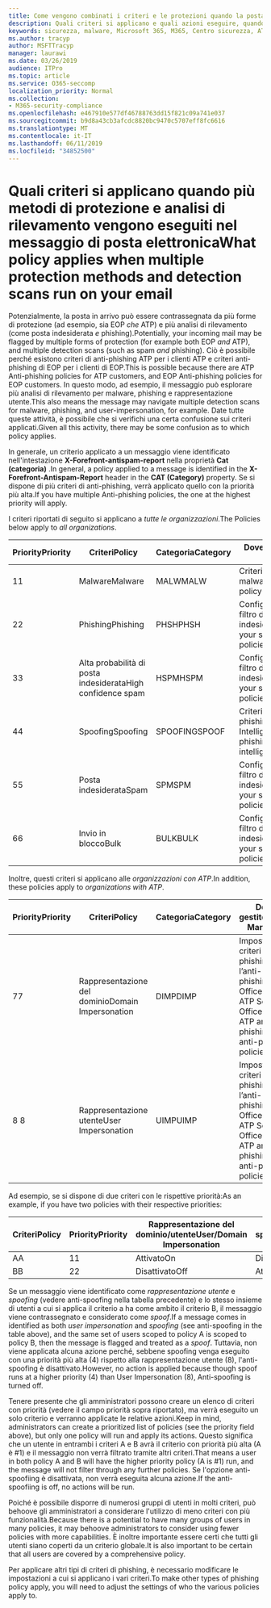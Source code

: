 ```yaml
---
title: Come vengono combinati i criteri e le protezioni quando la posta viene contrassegnata con un contrassegno rosso
description: Quali criteri si applicano e quali azioni eseguire, quando la posta elettronica è contrassegnata da malware, posta indesiderata, posta indesiderata elevata, phishing e bulk da EOP e/o ATP.
keywords: sicurezza, malware, Microsoft 365, M365, Centro sicurezza, ATP, Microsoft Defender ATP, Office 365 ATP, Azure ATP
ms.author: tracyp
author: MSFTTracyp
manager: laurawi
ms.date: 03/26/2019
audience: ITPro
ms.topic: article
ms.service: O365-seccomp
localization_priority: Normal
ms.collection:
- M365-security-compliance
ms.openlocfilehash: e467910e577df46788763dd15f821c09a741e037
ms.sourcegitcommit: b9d8a43cb3afcdc8820bc9470c5707eff8fc6616
ms.translationtype: MT
ms.contentlocale: it-IT
ms.lasthandoff: 06/11/2019
ms.locfileid: "34852500"
---
```

# <a name="what-policy-applies-when-multiple-protection-methods-and-detection-scans-run-on-your-email"></a><span data-ttu-id="7c97a-104">Quali criteri si applicano quando più metodi di protezione e analisi di rilevamento vengono eseguiti nel messaggio di posta elettronica</span><span class="sxs-lookup"><span data-stu-id="7c97a-104">What policy applies when multiple protection methods and detection scans run on your email</span></span>

<span data-ttu-id="7c97a-105">Potenzialmente, la posta in arrivo può essere contrassegnata da più forme di protezione (ad esempio, sia EOP *che* ATP) e più analisi di rilevamento (come posta indesiderata *e* phishing).</span><span class="sxs-lookup"><span data-stu-id="7c97a-105">Potentially, your incoming mail may be flagged by multiple forms of protection (for example both EOP *and* ATP), and multiple detection scans (such as spam *and* phishing).</span></span> <span data-ttu-id="7c97a-106">Ciò è possibile perché esistono criteri di anti-phishing ATP per i clienti ATP e criteri anti-phishing di EOP per i clienti di EOP.</span><span class="sxs-lookup"><span data-stu-id="7c97a-106">This is possible because there are ATP Anti-phishing policies for ATP customers, and EOP Anti-phishing policies for EOP customers.</span></span> <span data-ttu-id="7c97a-107">In questo modo, ad esempio, il messaggio può esplorare più analisi di rilevamento per malware, phishing e rappresentazione utente.</span><span class="sxs-lookup"><span data-stu-id="7c97a-107">This also means the message may navigate multiple detection scans for malware, phishing, and user-impersonation, for example.</span></span> <span data-ttu-id="7c97a-108">Date tutte queste attività, è possibile che si verifichi una certa confusione sui criteri applicati.</span><span class="sxs-lookup"><span data-stu-id="7c97a-108">Given all this activity, there may be some confusion as to which policy applies.</span></span>

<span data-ttu-id="7c97a-109">In generale, un criterio applicato a un messaggio viene identificato nell'intestazione **X-Forefront-antispam-report** nella proprietà **Cat (categoria)** .</span><span class="sxs-lookup"><span data-stu-id="7c97a-109">In general, a policy applied to a message is identified in the **X-Forefront-Antispam-Report** header in the **CAT (Category)** property.</span></span> <span data-ttu-id="7c97a-110">Se si dispone di più criteri di anti-phishing, verrà applicato quello con la priorità più alta.</span><span class="sxs-lookup"><span data-stu-id="7c97a-110">If you have multiple Anti-phishing policies, the one at the highest priority will apply.</span></span>

<span data-ttu-id="7c97a-111">I criteri riportati di seguito si applicano a _tutte le organizzazioni_.</span><span class="sxs-lookup"><span data-stu-id="7c97a-111">The Policies below apply to _all organizations_.</span></span>

|<span data-ttu-id="7c97a-112">Priority</span><span class="sxs-lookup"><span data-stu-id="7c97a-112">Priority</span></span> |<span data-ttu-id="7c97a-113">Criteri</span><span class="sxs-lookup"><span data-stu-id="7c97a-113">Policy</span></span>  |<span data-ttu-id="7c97a-114">Categoria</span><span class="sxs-lookup"><span data-stu-id="7c97a-114">Category</span></span>  |<span data-ttu-id="7c97a-115">Dove gestito</span><span class="sxs-lookup"><span data-stu-id="7c97a-115">Where Managed</span></span> |
|---------|---------|---------|---------|
|<span data-ttu-id="7c97a-116">1</span><span class="sxs-lookup"><span data-stu-id="7c97a-116">1</span></span>     | <span data-ttu-id="7c97a-117">Malware</span><span class="sxs-lookup"><span data-stu-id="7c97a-117">Malware</span></span>      | <span data-ttu-id="7c97a-118">MALW</span><span class="sxs-lookup"><span data-stu-id="7c97a-118">MALW</span></span>      | <span data-ttu-id="7c97a-119">Criteri anti-malware</span><span class="sxs-lookup"><span data-stu-id="7c97a-119">Malware policy</span></span>   |
|<span data-ttu-id="7c97a-120">2</span><span class="sxs-lookup"><span data-stu-id="7c97a-120">2</span></span>     | <span data-ttu-id="7c97a-121">Phishing</span><span class="sxs-lookup"><span data-stu-id="7c97a-121">Phishing</span></span>     | <span data-ttu-id="7c97a-122">PHSH</span><span class="sxs-lookup"><span data-stu-id="7c97a-122">PHSH</span></span>     | <span data-ttu-id="7c97a-123">Configurare i criteri di filtro della posta indesiderata</span><span class="sxs-lookup"><span data-stu-id="7c97a-123">Configure your spam filter policies</span></span>     |
|<span data-ttu-id="7c97a-124">3</span><span class="sxs-lookup"><span data-stu-id="7c97a-124">3</span></span>     | <span data-ttu-id="7c97a-125">Alta probabilità di posta indesiderata</span><span class="sxs-lookup"><span data-stu-id="7c97a-125">High confidence spam</span></span>      | <span data-ttu-id="7c97a-126">HSPM</span><span class="sxs-lookup"><span data-stu-id="7c97a-126">HSPM</span></span>        | <span data-ttu-id="7c97a-127">Configurare i criteri di filtro della posta indesiderata</span><span class="sxs-lookup"><span data-stu-id="7c97a-127">Configure your spam filter policies</span></span>        |
|<span data-ttu-id="7c97a-128">4</span><span class="sxs-lookup"><span data-stu-id="7c97a-128">4</span></span>     | <span data-ttu-id="7c97a-129">Spoofing</span><span class="sxs-lookup"><span data-stu-id="7c97a-129">Spoofing</span></span>        | <span data-ttu-id="7c97a-130">SPOOFING</span><span class="sxs-lookup"><span data-stu-id="7c97a-130">SPOOF</span></span>        | <span data-ttu-id="7c97a-131">Criteri di anti-phishing, spoofing Intelligence</span><span class="sxs-lookup"><span data-stu-id="7c97a-131">Anti-phishing policy, spoof intelligence</span></span>        |
|<span data-ttu-id="7c97a-132">5</span><span class="sxs-lookup"><span data-stu-id="7c97a-132">5</span></span>     | <span data-ttu-id="7c97a-133">Posta indesiderata</span><span class="sxs-lookup"><span data-stu-id="7c97a-133">Spam</span></span>         | <span data-ttu-id="7c97a-134">SPM</span><span class="sxs-lookup"><span data-stu-id="7c97a-134">SPM</span></span>         | <span data-ttu-id="7c97a-135">Configurare i criteri di filtro della posta indesiderata</span><span class="sxs-lookup"><span data-stu-id="7c97a-135">Configure your spam filter policies</span></span>         |
|<span data-ttu-id="7c97a-136">6</span><span class="sxs-lookup"><span data-stu-id="7c97a-136">6</span></span>     | <span data-ttu-id="7c97a-137">Invio in blocco</span><span class="sxs-lookup"><span data-stu-id="7c97a-137">Bulk</span></span>         | <span data-ttu-id="7c97a-138">BULK</span><span class="sxs-lookup"><span data-stu-id="7c97a-138">BULK</span></span>        | <span data-ttu-id="7c97a-139">Configurare i criteri di filtro della posta indesiderata</span><span class="sxs-lookup"><span data-stu-id="7c97a-139">Configure your spam filter policies</span></span>         |

<span data-ttu-id="7c97a-140">Inoltre, questi criteri si applicano alle _organizzazioni con ATP_.</span><span class="sxs-lookup"><span data-stu-id="7c97a-140">In addition, these policies apply to _organizations with ATP_.</span></span>

|<span data-ttu-id="7c97a-141">Priority</span><span class="sxs-lookup"><span data-stu-id="7c97a-141">Priority</span></span> |<span data-ttu-id="7c97a-142">Criteri</span><span class="sxs-lookup"><span data-stu-id="7c97a-142">Policy</span></span>  |<span data-ttu-id="7c97a-143">Categoria</span><span class="sxs-lookup"><span data-stu-id="7c97a-143">Category</span></span>  |<span data-ttu-id="7c97a-144">Dove gestito</span><span class="sxs-lookup"><span data-stu-id="7c97a-144">Where Managed</span></span> |
|---------|---------|---------|---------|
|<span data-ttu-id="7c97a-145">7</span><span class="sxs-lookup"><span data-stu-id="7c97a-145">7</span></span>     | <span data-ttu-id="7c97a-146">Rappresentazione del dominio</span><span class="sxs-lookup"><span data-stu-id="7c97a-146">Domain Impersonation</span></span>         | <span data-ttu-id="7c97a-147">DIMP</span><span class="sxs-lookup"><span data-stu-id="7c97a-147">DIMP</span></span>         | <span data-ttu-id="7c97a-148">Impostare i criteri di anti-phishing e l’anti-phishing di Office 365 ATP </span><span class="sxs-lookup"><span data-stu-id="7c97a-148">Set up Office 365 ATP anti-phishing and anti-phishing policies</span></span>        |
|<span data-ttu-id="7c97a-149">8 </span><span class="sxs-lookup"><span data-stu-id="7c97a-149">8</span></span>     | <span data-ttu-id="7c97a-150">Rappresentazione utente</span><span class="sxs-lookup"><span data-stu-id="7c97a-150">User Impersonation</span></span>        | <span data-ttu-id="7c97a-151">UIMP</span><span class="sxs-lookup"><span data-stu-id="7c97a-151">UIMP</span></span>         | <span data-ttu-id="7c97a-152">Impostare i criteri di anti-phishing e l’anti-phishing di Office 365 ATP </span><span class="sxs-lookup"><span data-stu-id="7c97a-152">Set up Office 365 ATP anti-phishing and anti-phishing policies</span></span>         |

<span data-ttu-id="7c97a-153">Ad esempio, se si dispone di due criteri con le rispettive priorità:</span><span class="sxs-lookup"><span data-stu-id="7c97a-153">As an example, if you have two policies with their respective priorities:</span></span>

|<span data-ttu-id="7c97a-154">Criteri</span><span class="sxs-lookup"><span data-stu-id="7c97a-154">Policy</span></span>  |<span data-ttu-id="7c97a-155">Priority</span><span class="sxs-lookup"><span data-stu-id="7c97a-155">Priority</span></span>  |<span data-ttu-id="7c97a-156">Rappresentazione del dominio/utente</span><span class="sxs-lookup"><span data-stu-id="7c97a-156">User/Domain Impersonation</span></span>  |<span data-ttu-id="7c97a-157">Anti-spoofing</span><span class="sxs-lookup"><span data-stu-id="7c97a-157">Anti-spoofing</span></span>  |
|---------|---------|---------|---------|
|<span data-ttu-id="7c97a-158">A</span><span class="sxs-lookup"><span data-stu-id="7c97a-158">A</span></span>     | <span data-ttu-id="7c97a-159">1</span><span class="sxs-lookup"><span data-stu-id="7c97a-159">1</span></span>        | <span data-ttu-id="7c97a-160">Attivato</span><span class="sxs-lookup"><span data-stu-id="7c97a-160">On</span></span>        |<span data-ttu-id="7c97a-161">Disattivato</span><span class="sxs-lookup"><span data-stu-id="7c97a-161">Off</span></span>         |
|<span data-ttu-id="7c97a-162">B</span><span class="sxs-lookup"><span data-stu-id="7c97a-162">B</span></span>     | <span data-ttu-id="7c97a-163">2</span><span class="sxs-lookup"><span data-stu-id="7c97a-163">2</span></span>        | <span data-ttu-id="7c97a-164">Disattivato</span><span class="sxs-lookup"><span data-stu-id="7c97a-164">Off</span></span>        | <span data-ttu-id="7c97a-165">Attivato</span><span class="sxs-lookup"><span data-stu-id="7c97a-165">On</span></span>        |

<span data-ttu-id="7c97a-166">Se un messaggio viene identificato come _rappresentazione utente_ e _spoofing_ (vedere anti-spoofing nella tabella precedente) e lo stesso insieme di utenti a cui si applica il criterio a ha come ambito il criterio B, il messaggio viene contrassegnato e considerato come _spoof_.</span><span class="sxs-lookup"><span data-stu-id="7c97a-166">If a message comes in identified as both _user impersonation_ and _spoofing_ (see anti-spoofing in the table above), and the same set of users scoped to policy A is scoped to policy B, then the message is flagged and treated as a _spoof_.</span></span> <span data-ttu-id="7c97a-167">Tuttavia, non viene applicata alcuna azione perché, sebbene spoofing venga eseguito con una priorità più alta (4) rispetto alla rappresentazione utente (8), l'anti-spoofing è disattivato.</span><span class="sxs-lookup"><span data-stu-id="7c97a-167">However, no action is applied because though spoof runs at a higher priority (4) than User Impersonation (8), Anti-spoofing is turned off.</span></span>

<span data-ttu-id="7c97a-168">Tenere presente che gli amministratori possono creare un elenco di criteri con priorità (vedere il campo priorità sopra riportato), ma verrà eseguito un solo criterio e verranno applicate le relative azioni.</span><span class="sxs-lookup"><span data-stu-id="7c97a-168">Keep in mind, administrators can create a prioritized list of policies (see the priority field above), but only one policy will run and apply its actions.</span></span> <span data-ttu-id="7c97a-169">Questo significa che un utente in entrambi i criteri A e B avrà il criterio con priorità più alta (A è #1) e il messaggio non verrà filtrato tramite altri criteri.</span><span class="sxs-lookup"><span data-stu-id="7c97a-169">That means a user in both policy A and B will have the higher priority policy (A is #1) run, and the message will not filter through any further policies.</span></span> <span data-ttu-id="7c97a-170">Se l'opzione anti-spoofiing è disattivata, non verrà eseguita alcuna azione.</span><span class="sxs-lookup"><span data-stu-id="7c97a-170">If the anti-spoofiing is off, no actions will be run.</span></span>

<span data-ttu-id="7c97a-171">Poiché è possibile disporre di numerosi gruppi di utenti in molti criteri, può behoove gli amministratori a considerare l'utilizzo di meno criteri con più funzionalità.</span><span class="sxs-lookup"><span data-stu-id="7c97a-171">Because there is a potential to have many groups of users in many policies, it may behoove administrators to consider using fewer policies with more capabilities.</span></span> <span data-ttu-id="7c97a-172">È inoltre importante essere certi che tutti gli utenti siano coperti da un criterio globale.</span><span class="sxs-lookup"><span data-stu-id="7c97a-172">It is also important to be certain that all users are covered by a comprehensive policy.</span></span>

<span data-ttu-id="7c97a-173">Per applicare altri tipi di criteri di phishing, è necessario modificare le impostazioni a cui si applicano i vari criteri.</span><span class="sxs-lookup"><span data-stu-id="7c97a-173">To make other types of phishing policy apply, you will need to adjust the settings of who the various policies apply to.</span></span>



